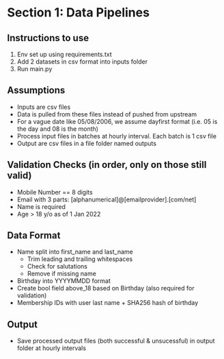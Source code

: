 # Section 1: Data Pipelines

## Instructions to use
1. Env set up using requirements.txt
2. Add 2 datasets in csv format into inputs folder
3. Run main.py

## Assumptions
- Inputs are csv files
- Data is pulled from these files instead of pushed from upstream
- For a vague date like 05/08/2006, we assume dayfirst format (i.e. 05 is the day and 08 is the month)
- Process input files in batches at hourly interval. Each batch is 1 csv file
- Output are csv files in a file folder named outputs

## Validation Checks (in order, only on those still valid)
- Mobile Number == 8 digits
- Email with 3 parts: [alphanumerical]@[emailprovider].[com/net]
- Name is required
- Age > 18 y/o as of 1 Jan 2022

## Data Format
- Name split into first_name and last_name
  - Trim leading and trailing whitespaces
  - Check for salutations
  - Remove if missing name
- Birthday into YYYYMMDD format
- Create bool field above_18 based on Birthday (also required for validation)
- Membership IDs with user last name + SHA256 hash of birthday

## Output
- Save processed output files (both successful & unsucessful) in output folder at hourly intervals